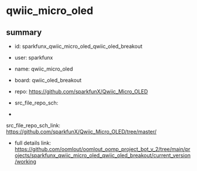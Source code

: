 # qwiic_micro_oled
 
## summary 
* id: sparkfunx_qwiic_micro_oled_qwiic_oled_breakout
* user: sparkfunx
* name: qwiic_micro_oled
* board: qwiic_oled_breakout
* repo: https://github.com/sparkfunX/Qwiic_Micro_OLED



* src_file_repo_sch: 
*
 src_file_repo_sch_link: https://github.com/sparkfunX/Qwiic_Micro_OLED/tree/master/
* full details link: https://github.com/oomlout/oomlout_oomp_project_bot_v_2/tree/main/projects/sparkfunx_qwiic_micro_oled_qwiic_oled_breakout/current_version/working  







